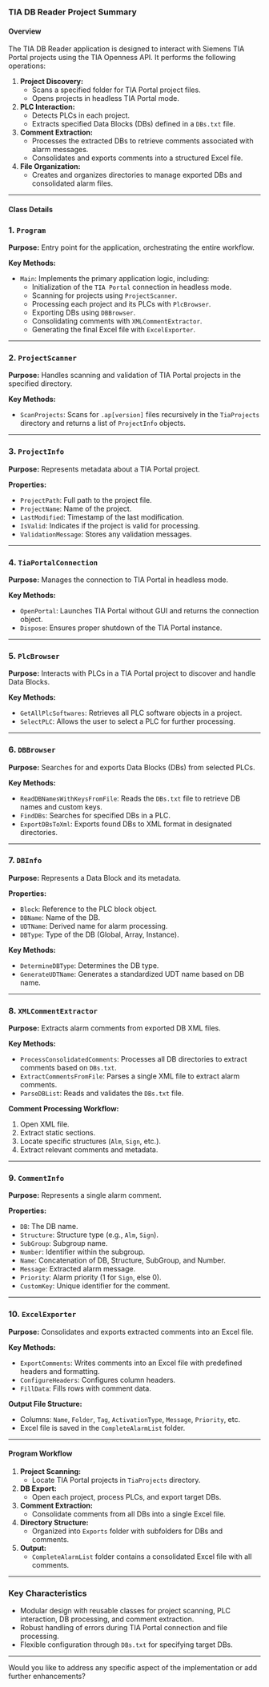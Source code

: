 ### TIA DB Reader Project Summary

#### Overview
The TIA DB Reader application is designed to interact with Siemens TIA Portal projects using the TIA Openness API. It performs the following operations:

1. **Project Discovery:**
   - Scans a specified folder for TIA Portal project files.
   - Opens projects in headless TIA Portal mode.
2. **PLC Interaction:**
   - Detects PLCs in each project.
   - Extracts specified Data Blocks (DBs) defined in a `DBs.txt` file.
3. **Comment Extraction:**
   - Processes the extracted DBs to retrieve comments associated with alarm messages.
   - Consolidates and exports comments into a structured Excel file.
4. **File Organization:**
   - Creates and organizes directories to manage exported DBs and consolidated alarm files.

---

#### Class Details

### **1. `Program`**
**Purpose:** Entry point for the application, orchestrating the entire workflow.

**Key Methods:**
- `Main`: Implements the primary application logic, including:
  - Initialization of the `TIA Portal` connection in headless mode.
  - Scanning for projects using `ProjectScanner`.
  - Processing each project and its PLCs with `PlcBrowser`.
  - Exporting DBs using `DBBrowser`.
  - Consolidating comments with `XMLCommentExtractor`.
  - Generating the final Excel file with `ExcelExporter`.

---

### **2. `ProjectScanner`**
**Purpose:** Handles scanning and validation of TIA Portal projects in the specified directory.

**Key Methods:**
- `ScanProjects`: Scans for `.ap[version]` files recursively in the `TiaProjects` directory and returns a list of `ProjectInfo` objects.

---

### **3. `ProjectInfo`**
**Purpose:** Represents metadata about a TIA Portal project.

**Properties:**
- `ProjectPath`: Full path to the project file.
- `ProjectName`: Name of the project.
- `LastModified`: Timestamp of the last modification.
- `IsValid`: Indicates if the project is valid for processing.
- `ValidationMessage`: Stores any validation messages.

---

### **4. `TiaPortalConnection`**
**Purpose:** Manages the connection to TIA Portal in headless mode.

**Key Methods:**
- `OpenPortal`: Launches TIA Portal without GUI and returns the connection object.
- `Dispose`: Ensures proper shutdown of the TIA Portal instance.

---

### **5. `PlcBrowser`**
**Purpose:** Interacts with PLCs in a TIA Portal project to discover and handle Data Blocks.

**Key Methods:**
- `GetAllPlcSoftwares`: Retrieves all PLC software objects in a project.
- `SelectPLC`: Allows the user to select a PLC for further processing.

---

### **6. `DBBrowser`**
**Purpose:** Searches for and exports Data Blocks (DBs) from selected PLCs.

**Key Methods:**
- `ReadDBNamesWithKeysFromFile`: Reads the `DBs.txt` file to retrieve DB names and custom keys.
- `FindDBs`: Searches for specified DBs in a PLC.
- `ExportDBsToXml`: Exports found DBs to XML format in designated directories.

---

### **7. `DBInfo`**
**Purpose:** Represents a Data Block and its metadata.

**Properties:**
- `Block`: Reference to the PLC block object.
- `DBName`: Name of the DB.
- `UDTName`: Derived name for alarm processing.
- `DBType`: Type of the DB (Global, Array, Instance).

**Key Methods:**
- `DetermineDBType`: Determines the DB type.
- `GenerateUDTName`: Generates a standardized UDT name based on DB name.

---

### **8. `XMLCommentExtractor`**
**Purpose:** Extracts alarm comments from exported DB XML files.

**Key Methods:**
- `ProcessConsolidatedComments`: Processes all DB directories to extract comments based on `DBs.txt`.
- `ExtractCommentsFromFile`: Parses a single XML file to extract alarm comments.
- `ParseDBList`: Reads and validates the `DBs.txt` file.

**Comment Processing Workflow:**
1. Open XML file.
2. Extract static sections.
3. Locate specific structures (`Alm`, `Sign`, etc.).
4. Extract relevant comments and metadata.

---

### **9. `CommentInfo`**
**Purpose:** Represents a single alarm comment.

**Properties:**
- `DB`: The DB name.
- `Structure`: Structure type (e.g., `Alm`, `Sign`).
- `SubGroup`: Subgroup name.
- `Number`: Identifier within the subgroup.
- `Name`: Concatenation of DB, Structure, SubGroup, and Number.
- `Message`: Extracted alarm message.
- `Priority`: Alarm priority (1 for `Sign`, else 0).
- `CustomKey`: Unique identifier for the comment.

---

### **10. `ExcelExporter`**
**Purpose:** Consolidates and exports extracted comments into an Excel file.

**Key Methods:**
- `ExportComments`: Writes comments into an Excel file with predefined headers and formatting.
- `ConfigureHeaders`: Configures column headers.
- `FillData`: Fills rows with comment data.

**Output File Structure:**
- Columns: `Name`, `Folder`, `Tag`, `ActivationType`, `Message`, `Priority`, etc.
- Excel file is saved in the `CompleteAlarmList` folder.

---

#### Program Workflow
1. **Project Scanning:**
   - Locate TIA Portal projects in `TiaProjects` directory.
2. **DB Export:**
   - Open each project, process PLCs, and export target DBs.
3. **Comment Extraction:**
   - Consolidate comments from all DBs into a single Excel file.
4. **Directory Structure:**
   - Organized into `Exports` folder with subfolders for DBs and comments.
5. **Output:**
   - `CompleteAlarmList` folder contains a consolidated Excel file with all comments.

---

### Key Characteristics
- Modular design with reusable classes for project scanning, PLC interaction, DB processing, and comment extraction.
- Robust handling of errors during TIA Portal connection and file processing.
- Flexible configuration through `DBs.txt` for specifying target DBs.

---

Would you like to address any specific aspect of the implementation or add further enhancements?
